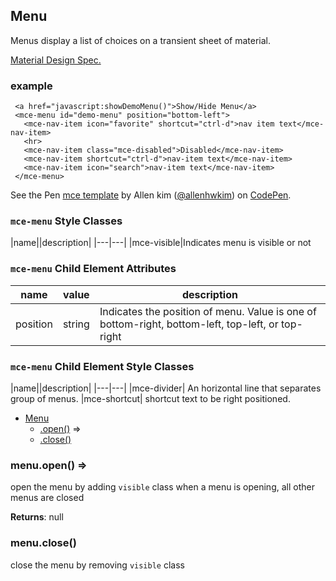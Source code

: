 <a name="Menu"></a>

## Menu
Menus display a list of choices on a transient sheet of material. 

[Material Design Spec.](https://material.io/guidelines/components/menus.html#menus-specs)

### example
```
 <a href="javascript:showDemoMenu()">Show/Hide Menu</a>
 <mce-menu id="demo-menu" position="bottom-left">
   <mce-nav-item icon="favorite" shortcut="ctrl-d">nav item text</mce-nav-item>
   <hr>
   <mce-nav-item class="mce-disabled">Disabled</mce-nav-item>
   <mce-nav-item shortcut="ctrl-d">nav-item text</mce-nav-item>
   <mce-nav-item icon="search">nav-item text</mce-nav-item>
 </mce-menu>
```

<p data-height="600" data-theme-id="32189" data-slug-hash="xppZrL" data-default-tab="result" data-user="allenhwkim" data-embed-version="2" data-pen-title="mce template" class="codepen">See the Pen <a href="https://codepen.io/allenhwkim/pen/PEJKKo/">mce template</a> by Allen kim (<a href="https://codepen.io/allenhwkim">@allenhwkim</a>) on <a href="https://codepen.io">CodePen</a>.</p>
<script async src="https://production-assets.codepen.io/assets/embed/ei.js"></script>


### `mce-menu` Style Classes
 |name||description|
 |---|---|
 |mce-visible|Indicates menu is visible or not

### `mce-menu` Child Element Attributes 
 |name|value|description|
 |---|---|---|
 |position| string| Indicates the position of menu. Value is one of bottom-right, bottom-left, top-left, or top-right
 
### `mce-menu` Child Element Style Classes
 |name||description|
 |---|---|
 |mce-divider| An horizontal line that separates group of menus.
 |mce-shortcut| shortcut text to be right positioned.


* [Menu](#Menu)
    * [.open()](#Menu+open) ⇒
    * [.close()](#Menu+close)

<a name="Menu+open"></a>

### menu.open() ⇒
open the menu by adding `visible` class
when a menu is opening, all other menus are closed

**Returns**: null  
<a name="Menu+close"></a>

### menu.close()
close the menu by removing `visible` class

